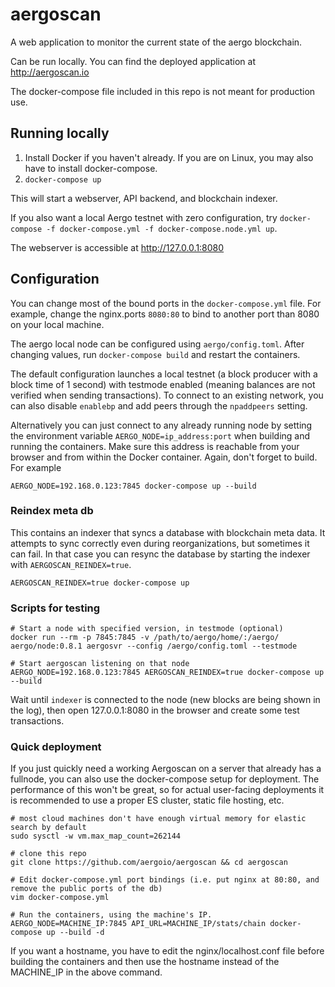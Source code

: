 # aergoscan

A web application to monitor the current state of the aergo blockchain.

Can be run locally. You can find the deployed application at http://aergoscan.io

The docker-compose file included in this repo is not meant for production use.

## Running locally

1. Install Docker if you haven't already. If you are on Linux, you may also have to install docker-compose.
2. `docker-compose up`

This will start a webserver, API backend, and blockchain indexer.

If you also want a local Aergo testnet with zero configuration, try `docker-compose -f docker-compose.yml -f docker-compose.node.yml up`.

The webserver is accessible at http://127.0.0.1:8080

## Configuration

You can change most of the bound ports in the `docker-compose.yml` file. For example, change the nginx.ports `8080:80` to bind to another port than 8080 on your local machine.

The aergo local node can be configured using `aergo/config.toml`. After changing values, run `docker-compose build` and restart the containers.

The default configuration launches a local testnet (a block producer with a block time of 1 second) with testmode enabled (meaning balances are not verified when sending transactions). To connect to an existing network, you can also disable `enablebp` and add peers through the `npaddpeers` setting.

Alternatively you can just connect to any already running node by setting the environment variable `AERGO_NODE=ip_address:port` when building and running the containers. Make sure this address is reachable from your browser and from within the Docker container. Again, don't forget to build. For example

    AERGO_NODE=192.168.0.123:7845 docker-compose up --build

### Reindex meta db

This contains an indexer that syncs a database with blockchain meta data. It attempts to sync correctly even during reorganizations,
but sometimes it can fail. In that case you can resync the database by starting the indexer with `AERGOSCAN_REINDEX=true`.

    AERGOSCAN_REINDEX=true docker-compose up

### Scripts for testing

```console
# Start a node with specified version, in testmode (optional)
docker run --rm -p 7845:7845 -v /path/to/aergo/home/:/aergo/ aergo/node:0.8.1 aergosvr --config /aergo/config.toml --testmode

# Start aergoscan listening on that node
AERGO_NODE=192.168.0.123:7845 AERGOSCAN_REINDEX=true docker-compose up --build
```

Wait until `indexer` is connected to the node (new blocks are being shown in the log), then open 127.0.0.1:8080 in the browser and create some test transactions.

### Quick deployment

If you just quickly need a working Aergoscan on a server that already has a fullnode, you can also use the docker-compose setup for deployment.
The performance of this won't be great, so for actual user-facing deployments it is recommended to use a proper ES cluster, static file hosting, etc.

```console
# most cloud machines don't have enough virtual memory for elastic search by default
sudo sysctl -w vm.max_map_count=262144

# clone this repo
git clone https://github.com/aergoio/aergoscan && cd aergoscan

# Edit docker-compose.yml port bindings (i.e. put nginx at 80:80, and remove the public ports of the db)
vim docker-compose.yml

# Run the containers, using the machine's IP.
AERGO_NODE=MACHINE_IP:7845 API_URL=MACHINE_IP/stats/chain docker-compose up --build -d
```

If you want a hostname, you have to edit the nginx/localhost.conf file before building the containers and then use the hostname instead of the MACHINE_IP in the above command.
